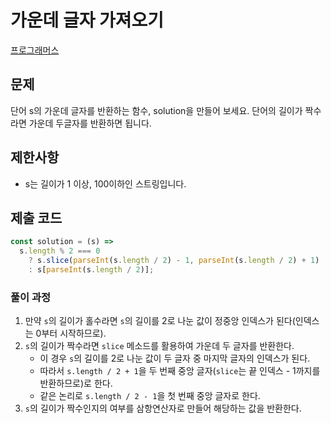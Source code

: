 # 가운데 글자 가져오기

[프로그래머스](https://programmers.co.kr/learn/courses/30/lessons/12903)

## 문제

단어 s의 가운데 글자를 반환하는 함수, solution을 만들어 보세요. 단어의 길이가 짝수라면 가운데 두글자를 반환하면 됩니다.

## 제한사항

- s는 길이가 1 이상, 100이하인 스트링입니다.

## 제출 코드

```javascript
const solution = (s) =>
  s.length % 2 === 0
    ? s.slice(parseInt(s.length / 2) - 1, parseInt(s.length / 2) + 1)
    : s[parseInt(s.length / 2)];
```

### 풀이 과정

1. 만약 `s`의 길이가 홀수라면 `s`의 길이를 2로 나눈 값이 정중앙 인덱스가 된다(인덱스는 0부터 시작하므로).
2. `s`의 길이가 짝수라면 `slice` 메소드를 활용하여 가운데 두 글자를 반환한다.
   - 이 경우 `s`의 길이를 2로 나눈 값이 두 글자 중 마지막 글자의 인덱스가 된다.
   - 따라서 `s.length / 2 + 1`을 두 번째 중앙 글자(`slice`는 끝 인덱스 - 1까지를 반환하므로)로 한다.
   - 같은 논리로 `s.length / 2 - 1`을 첫 번째 중앙 글자로 한다.
3. `s`의 길이가 짝수인지의 여부를 삼항연산자로 만들어 해당하는 값을 반환한다.

